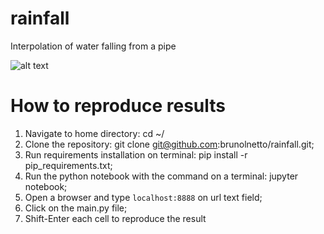 # rainfall

Interpolation of water falling from a pipe 

![alt text](https://imgur.com/a/9wmVw99)

# How to reproduce results

1) Navigate to home directory: cd ~/
2) Clone the repository: git clone git@github.com:brunolnetto/rainfall.git;
3) Run requirements installation on terminal: pip install -r pip_requirements.txt;
4) Run the python notebook with the command on a terminal: jupyter notebook;
5) Open a browser and type ```localhost:8888``` on url text field;
6) Click on the main.py file;
7) Shift-Enter each cell to reproduce the result
